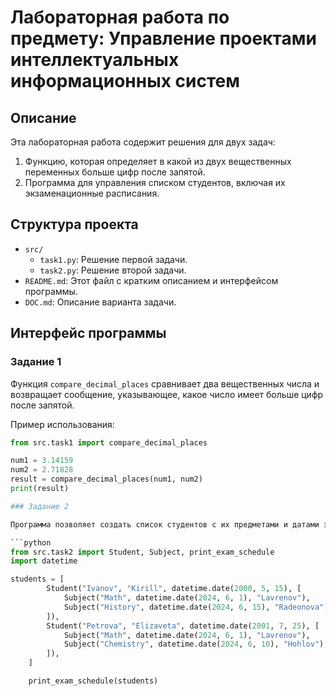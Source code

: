 # Лабораторная работа по предмету: Управление проектами интеллектуальных информационных систем

## Описание

Эта лабораторная работа содержит решения для двух задач:

1. Функцию, которая определяет в какой из двух вещественных переменных больше цифр после запятой.
2. Программа для управления списком студентов, включая их экзаменационные расписания.

## Структура проекта

- `src/`
  - `task1.py`: Решение первой задачи.
  - `task2.py`: Решение второй задачи.
- `README.md`: Этот файл с кратким описанием и интерфейсом программы.
- `DOC.md`: Описание варианта задачи.
## Интерфейс программы

### Задание 1

Функция `compare_decimal_places` сравнивает два вещественных числа и возвращает сообщение, указывающее, какое число имеет больше цифр после запятой.

Пример использования:

```python
from src.task1 import compare_decimal_places

num1 = 3.14159
num2 = 2.71828
result = compare_decimal_places(num1, num2)
print(result)

### Задание 2

Программа позволяет создать список студентов с их предметами и датами экзаменов. Она выводит расписание экзаменов в табличном формате.

```python
from src.task2 import Student, Subject, print_exam_schedule
import datetime

students = [
        Student("Ivanov", "Kirill", datetime.date(2000, 5, 15), [
            Subject("Math", datetime.date(2024, 6, 1), "Lavrenov"),
            Subject("History", datetime.date(2024, 6, 15), "Radeonova"),
        ]),
        Student("Petrova", "Elizaveta", datetime.date(2001, 7, 25), [
            Subject("Math", datetime.date(2024, 6, 1), "Lavrenov"),
            Subject("Chemistry", datetime.date(2024, 6, 10), "Hohlov"),
        ]),
    ]

    print_exam_schedule(students)
